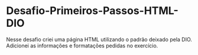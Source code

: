 # Desafio-Primeiros-Passos-HTML-DIO
Nesse desafio criei uma página HTML utilizando o padrão deixado pela DIO. 
Adicionei as informações e formatações pedidas no exercício. 
